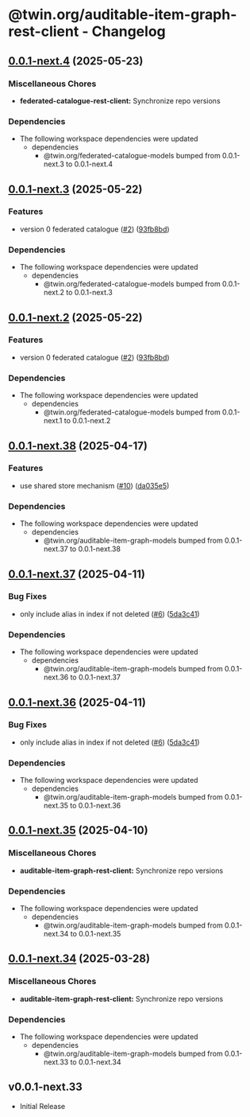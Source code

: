 # @twin.org/auditable-item-graph-rest-client - Changelog

## [0.0.1-next.4](https://github.com/twinfoundation/federated-catalogue/compare/federated-catalogue-rest-client-v0.0.1-next.3...federated-catalogue-rest-client-v0.0.1-next.4) (2025-05-23)


### Miscellaneous Chores

* **federated-catalogue-rest-client:** Synchronize repo versions


### Dependencies

* The following workspace dependencies were updated
  * dependencies
    * @twin.org/federated-catalogue-models bumped from 0.0.1-next.3 to 0.0.1-next.4

## [0.0.1-next.3](https://github.com/twinfoundation/federated-catalogue/compare/federated-catalogue-rest-client-v0.0.1-next.2...federated-catalogue-rest-client-v0.0.1-next.3) (2025-05-22)


### Features

* version 0 federated catalogue ([#2](https://github.com/twinfoundation/federated-catalogue/issues/2)) ([93fb8bd](https://github.com/twinfoundation/federated-catalogue/commit/93fb8bdbb03aa781ef9e8dc4053beea1b397cc36))


### Dependencies

* The following workspace dependencies were updated
  * dependencies
    * @twin.org/federated-catalogue-models bumped from 0.0.1-next.2 to 0.0.1-next.3

## [0.0.1-next.2](https://github.com/twinfoundation/federated-catalogue/compare/federated-catalogue-rest-client-v0.0.1-next.1...federated-catalogue-rest-client-v0.0.1-next.2) (2025-05-22)


### Features

* version 0 federated catalogue ([#2](https://github.com/twinfoundation/federated-catalogue/issues/2)) ([93fb8bd](https://github.com/twinfoundation/federated-catalogue/commit/93fb8bdbb03aa781ef9e8dc4053beea1b397cc36))


### Dependencies

* The following workspace dependencies were updated
  * dependencies
    * @twin.org/federated-catalogue-models bumped from 0.0.1-next.1 to 0.0.1-next.2

## [0.0.1-next.38](https://github.com/twinfoundation/auditable-item-graph/compare/auditable-item-graph-rest-client-v0.0.1-next.37...auditable-item-graph-rest-client-v0.0.1-next.38) (2025-04-17)


### Features

* use shared store mechanism ([#10](https://github.com/twinfoundation/auditable-item-graph/issues/10)) ([da035e5](https://github.com/twinfoundation/auditable-item-graph/commit/da035e5eb8f157482b4eb2bdbc689c6c0647ff7d))


### Dependencies

* The following workspace dependencies were updated
  * dependencies
    * @twin.org/auditable-item-graph-models bumped from 0.0.1-next.37 to 0.0.1-next.38

## [0.0.1-next.37](https://github.com/twinfoundation/auditable-item-graph/compare/auditable-item-graph-rest-client-v0.0.1-next.36...auditable-item-graph-rest-client-v0.0.1-next.37) (2025-04-11)


### Bug Fixes

* only include alias in index if not deleted ([#6](https://github.com/twinfoundation/auditable-item-graph/issues/6)) ([5da3c41](https://github.com/twinfoundation/auditable-item-graph/commit/5da3c419fafa2afefd34b1c570d103012b888a75))


### Dependencies

* The following workspace dependencies were updated
  * dependencies
    * @twin.org/auditable-item-graph-models bumped from 0.0.1-next.36 to 0.0.1-next.37

## [0.0.1-next.36](https://github.com/twinfoundation/auditable-item-graph/compare/auditable-item-graph-rest-client-v0.0.1-next.35...auditable-item-graph-rest-client-v0.0.1-next.36) (2025-04-11)


### Bug Fixes

* only include alias in index if not deleted ([#6](https://github.com/twinfoundation/auditable-item-graph/issues/6)) ([5da3c41](https://github.com/twinfoundation/auditable-item-graph/commit/5da3c419fafa2afefd34b1c570d103012b888a75))


### Dependencies

* The following workspace dependencies were updated
  * dependencies
    * @twin.org/auditable-item-graph-models bumped from 0.0.1-next.35 to 0.0.1-next.36

## [0.0.1-next.35](https://github.com/twinfoundation/auditable-item-graph/compare/auditable-item-graph-rest-client-v0.0.1-next.34...auditable-item-graph-rest-client-v0.0.1-next.35) (2025-04-10)


### Miscellaneous Chores

* **auditable-item-graph-rest-client:** Synchronize repo versions


### Dependencies

* The following workspace dependencies were updated
  * dependencies
    * @twin.org/auditable-item-graph-models bumped from 0.0.1-next.34 to 0.0.1-next.35

## [0.0.1-next.34](https://github.com/twinfoundation/auditable-item-graph/compare/auditable-item-graph-rest-client-v0.0.1-next.33...auditable-item-graph-rest-client-v0.0.1-next.34) (2025-03-28)


### Miscellaneous Chores

* **auditable-item-graph-rest-client:** Synchronize repo versions


### Dependencies

* The following workspace dependencies were updated
  * dependencies
    * @twin.org/auditable-item-graph-models bumped from 0.0.1-next.33 to 0.0.1-next.34

## v0.0.1-next.33

- Initial Release
